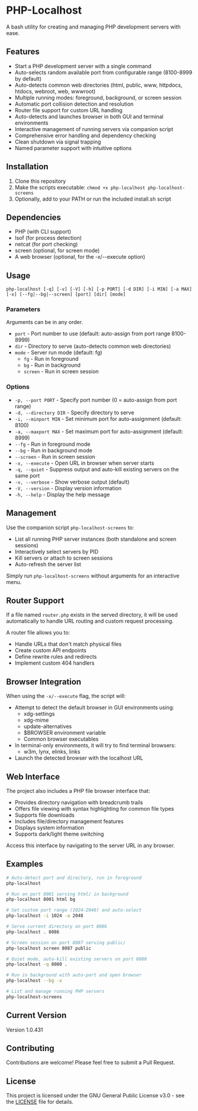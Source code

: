 # PHP-Localhost

A bash utility for creating and managing PHP development servers with ease.

## Features

- Start a PHP development server with a single command
- Auto-selects random available port from configurable range (8100-8999 by default)
- Auto-detects common web directories (html, public, www, httpdocs, htdocs, webroot, web, wwwroot)
- Multiple running modes: foreground, background, or screen session
- Automatic port collision detection and resolution
- Router file support for custom URL handling
- Auto-detects and launches browser in both GUI and terminal environments
- Interactive management of running servers via companion script
- Comprehensive error handling and dependency checking
- Clean shutdown via signal trapping
- Named parameter support with intuitive options

## Installation

1. Clone this repository
2. Make the scripts executable: `chmod +x php-localhost php-localhost-screens`
3. Optionally, add to your PATH or run the included install.sh script

## Dependencies

- PHP (with CLI support)
- lsof (for process detection)
- netcat (for port checking)
- screen (optional, for screen mode)
- A web browser (optional, for the -x/--execute option)

## Usage

```
php-localhost [-q] [-v] [-V] [-h] [-p PORT] [-d DIR] [-i MIN] [-a MAX] [-x] [--fg|--bg|--screen] [port] [dir] [mode]
```

### Parameters

Arguments can be in any order.

- `port` - Port number to use (default: auto-assign from port range 8100-8999)
- `dir` - Directory to serve (auto-detects common web directories)
- `mode` - Server run mode (default: fg)
  - `fg` - Run in foreground
  - `bg` - Run in background
  - `screen` - Run in screen session

### Options

- `-p, --port PORT` - Specify port number (0 = auto-assign from port range)
- `-d, --directory DIR` - Specify directory to serve
- `-i, --minport MIN` - Set minimum port for auto-assignment (default: 8100)
- `-a, --maxport MAX` - Set maximum port for auto-assignment (default: 8999)
- `--fg` - Run in foreground mode
- `--bg` - Run in background mode
- `--screen` - Run in screen session
- `-x, --execute` - Open URL in browser when server starts
- `-q, --quiet` - Suppress output and auto-kill existing servers on the same port
- `-v, --verbose` - Show verbose output (default)
- `-V, --version` - Display version information
- `-h, --help` - Display the help message

## Management

Use the companion script `php-localhost-screens` to:
- List all running PHP server instances (both standalone and screen sessions)
- Interactively select servers by PID
- Kill servers or attach to screen sessions
- Auto-refresh the server list

Simply run `php-localhost-screens` without arguments for an interactive menu.

## Router Support

If a file named `router.php` exists in the served directory, it will be used automatically to handle URL routing and custom request processing.

A router file allows you to:
- Handle URLs that don't match physical files
- Create custom API endpoints
- Define rewrite rules and redirects
- Implement custom 404 handlers

## Browser Integration

When using the `-x/--execute` flag, the script will:
- Attempt to detect the default browser in GUI environments using:
  - xdg-settings
  - xdg-mime
  - update-alternatives
  - $BROWSER environment variable
  - Common browser executables
- In terminal-only environments, it will try to find terminal browsers:
  - w3m, lynx, elinks, links
- Launch the detected browser with the localhost URL

## Web Interface

The project also includes a PHP file browser interface that:
- Provides directory navigation with breadcrumb trails
- Offers file viewing with syntax highlighting for common file types
- Supports file downloads
- Includes file/directory management features
- Displays system information
- Supports dark/light theme switching

Access this interface by navigating to the server URL in any browser.

## Examples

```bash
# Auto-detect port and directory, run in foreground
php-localhost

# Run on port 8001 serving html/ in background
php-localhost 8001 html bg

# Set custom port range (1024-2048) and auto-select
php-localhost -i 1024 -a 2048

# Serve current directory on port 8086
php-localhost . 8086

# Screen session on port 8087 serving public/
php-localhost screen 8087 public

# Quiet mode, auto-kill existing servers on port 8080
php-localhost -q 8080 .

# Run in background with auto-port and open browser
php-localhost --bg -x

# List and manage running PHP servers
php-localhost-screens
```

## Current Version

Version 1.0.431

## Contributing

Contributions are welcome! Please feel free to submit a Pull Request.

## License

This project is licensed under the GNU General Public License v3.0 - see the [LICENSE](LICENSE) file for details.